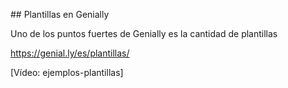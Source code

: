 ## Plantillas en Genially

Uno de los puntos fuertes de Genially es la cantidad de plantillas

https://genial.ly/es/plantillas/

[Vídeo: ejemplos-plantillas]